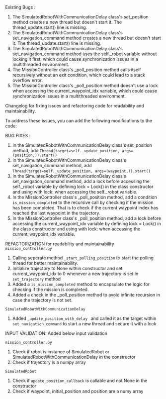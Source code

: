Existing Bugs : 

1. The SimulatedRobotWithCommunicationDelay class's set_position method creates a new thread but doesn't start it. The thread_update.start() line is missing.
2. The SimulatedRobotWithCommunicationDelay class's set_navigation_command method creates a new thread but doesn't start it. The thread_update.start() line is missing.
3. The SimulatedRobotWithCommunicationDelay class's set_navigation_command method uses the self._robot variable without locking it first, which could cause synchronization issues in a multithreaded environment.
4. The MissionController class's _poll_position method calls itself recursively without an exit condition, which could lead to a stack overflow error.
5. The MissionController class's _poll_position method doesn't use a lock when accessing the current_waypoint_idx variable, which could cause synchronization issues in a multithreaded environment.

Changelog for fixing issues and refactoring code for readability and maintainability.

To address these issues, you can add the following modifications to the code:

BUG FIXES : 
1. In the SimulatedRobotWithCommunicationDelay class's set_position method, add ```Thread(target=self._update_position, args=(position,)).start()```
2. In the SimulatedRobotWithCommunicationDelay class's set_navigation_command method, add ```Thread(target=self._update_position, args=(waypoint,)).start()```
3. In the SimulatedRobotWithCommunicationDelay class's set_navigation_command method, add a lock before accessing the self._robot variable by defining lock = Lock() in the class constructor and using with lock: when accessing the self._robot variable.
4. In the MissionController class's _poll_position method, add a condition ```is_mission_completed``` to the recursive call by checking if the mission has been completed. That is to check if the current waypoint index has reached the last waypoint in the trajectory. 
5. In the MissionController class's _poll_position method, add a lock before accessing the current_waypoint_idx variable by defining lock = Lock() in the class constructor and using with lock: when accessing the current_waypoint_idx variable.

REFACTORIZATION for readability and maintainability  
```mission_controller.py```
1. Calling seperate method ```_start_polling_position``` to start the polling thread for better maintainability.
2. Initialize trajectory to None within constructor and set current_waypoint_idx to 0 whenever a new trajectory is set in ```set_trajectory``` method
3. Added a ```is_mission_completed``` method to encapsulate the logic for checking if the mission is completed.
4. Added a check in the _poll_position method to avoid infinite recursion in case the trajectory is not set.   

```SimulatedRobotWithCommunicationDelay```
1. Added ```_update_position_with_delay ``` and called it as the target within ```set_navigation_command``` to start a new thread and secure it with a lock

INPUT VALIDATION:
Added below input validation

```mission_controller.py```
1. Check if robot is instance of SimulatedRobot or SimulatedRobotWithCommunicationDelay in the constructor
2. Check if trajectory is a numpy array

```SimulatedRobot```
1. Check if ```update_position_callback``` is callable and not None in the constructor
2. Check if waypoint, initial_position and position are a numy array